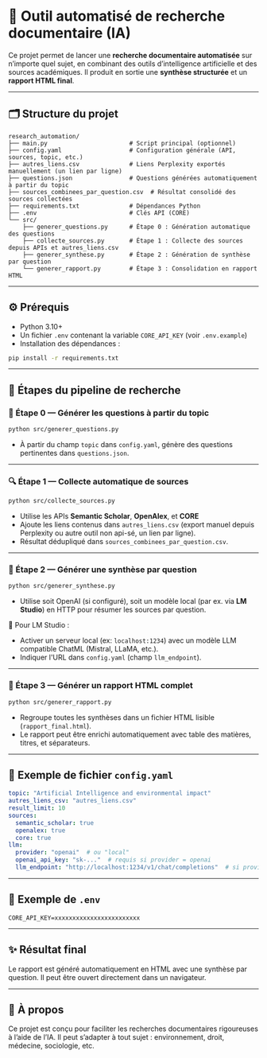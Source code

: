 
# 🧠 Outil automatisé de recherche documentaire (IA)

Ce projet permet de lancer une **recherche documentaire automatisée** sur n’importe quel sujet, en combinant des outils d’intelligence artificielle et des sources académiques. Il produit en sortie une **synthèse structurée** et un **rapport HTML final**.

---

## 🗂 Structure du projet

```
research_automation/
├── main.py                       # Script principal (optionnel)
├── config.yaml                   # Configuration générale (API, sources, topic, etc.)
├── autres_liens.csv              # Liens Perplexity exportés manuellement (un lien par ligne)
├── questions.json                # Questions générées automatiquement à partir du topic
├── sources_combinees_par_question.csv  # Résultat consolidé des sources collectées
├── requirements.txt              # Dépendances Python
├── .env                          # Clés API (CORE)
└── src/
    ├── generer_questions.py      # Étape 0 : Génération automatique des questions
    ├── collecte_sources.py       # Étape 1 : Collecte des sources depuis APIs et autres_liens.csv
    ├── generer_synthese.py       # Étape 2 : Génération de synthèse par question
    └── generer_rapport.py        # Étape 3 : Consolidation en rapport HTML
```

---

## ⚙️ Prérequis

- Python 3.10+
- Un fichier `.env` contenant la variable `CORE_API_KEY` (voir `.env.example`)
- Installation des dépendances :

```bash
pip install -r requirements.txt
```

---

## 🧩 Étapes du pipeline de recherche

### 🔁 Étape 0 — Générer les questions à partir du topic

```bash
python src/generer_questions.py
```

- À partir du champ `topic` dans `config.yaml`, génère des questions pertinentes dans `questions.json`.

---

### 🔍 Étape 1 — Collecte automatique de sources

```bash
python src/collecte_sources.py
```

- Utilise les APIs **Semantic Scholar**, **OpenAlex**, et **CORE** 
- Ajoute les liens contenus dans `autres_liens.csv` (export manuel depuis Perplexity ou autre outil non api-sé, un lien par ligne).
- Résultat dédupliqué dans `sources_combinees_par_question.csv`.

---

### 🧠 Étape 2 — Générer une synthèse par question

```bash
python src/generer_synthese.py
```

- Utilise soit OpenAI (si configuré), soit un modèle local (par ex. via **LM Studio**) en HTTP pour résumer les sources par question.

🔧 Pour LM Studio :
- Activer un serveur local (ex: `localhost:1234`) avec un modèle LLM compatible ChatML (Mistral, LLaMA, etc.).
- Indiquer l'URL dans `config.yaml` (champ `llm_endpoint`).

---

### 🧾 Étape 3 — Générer un rapport HTML complet

```bash
python src/generer_rapport.py
```

- Regroupe toutes les synthèses dans un fichier HTML lisible (`rapport_final.html`).
- Le rapport peut être enrichi automatiquement avec table des matières, titres, et séparateurs.

---

## 🧪 Exemple de fichier `config.yaml`

```yaml
topic: "Artificial Intelligence and environmental impact"
autres_liens_csv: "autres_liens.csv"
result_limit: 10
sources:
  semantic_scholar: true
  openalex: true
  core: true
llm:
  provider: "openai"  # ou "local"
  openai_api_key: "sk-..."  # requis si provider = openai
  llm_endpoint: "http://localhost:1234/v1/chat/completions"  # si provider = local
```

---

## 🔐 Exemple de `.env`

```
CORE_API_KEY=xxxxxxxxxxxxxxxxxxxxxxxx
```

---

## ✨ Résultat final

Le rapport est généré automatiquement en HTML avec une synthèse par question. Il peut être ouvert directement dans un navigateur.

---

## 📌 À propos

Ce projet est conçu pour faciliter les recherches documentaires rigoureuses à l’aide de l’IA. Il peut s’adapter à tout sujet : environnement, droit, médecine, sociologie, etc.

